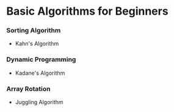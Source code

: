 # Basic Algorithms for Beginners
### Sorting Algorithm
- Kahn's Algorithm

### Dynamic Programming
- Kadane's Algorithm

### Array Rotation
- Juggling Algorithm
